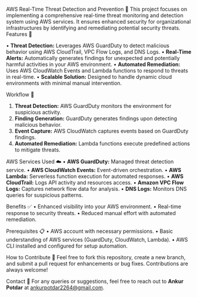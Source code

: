 AWS Real-Time Threat Detection and Prevention 🚀
This project focuses on implementing a comprehensive real-time threat monitoring and detection system using AWS services. It ensures enhanced security for organizational infrastructures by identifying and remediating potential security threats.
Features 🌟

• **Threat Detection:** Leverages AWS GuardDuty to detect malicious behavior using AWS CloudTrail, VPC Flow Logs, and DNS Logs.
• **Real-Time Alerts:** Automatically generates findings for unexpected and potentially harmful activities in your AWS environment.
• **Automated Remediation:** Uses AWS CloudWatch Events and Lambda functions to respond to threats in real-time.
• **Scalable Solution:** Designed to handle dynamic cloud environments with minimal manual intervention.

Workflow 🔄

1. **Threat Detection:** AWS GuardDuty monitors the environment for suspicious activity.
2. **Finding Generation:** GuardDuty generates findings upon detecting malicious behavior.
3. **Event Capture:** AWS CloudWatch captures events based on GuardDuty findings.
4. **Automated Remediation:** Lambda functions execute predefined actions to mitigate threats.

AWS Services Used ☁️
• **AWS GuardDuty:** Managed threat detection service.
• **AWS CloudWatch Events:** Event-driven orchestration.
• **AWS Lambda:** Serverless function execution for automated responses.
• **AWS CloudTrail:** Logs API activity and resources access.
• **Amazon VPC Flow Logs:** Captures network flow data for analysis.
• **DNS Logs:** Monitors DNS queries for suspicious patterns.

Benefits ✅
• Enhanced visibility into your AWS environment.
• Real-time response to security threats.
• Reduced manual effort with automated remediation.

Prerequisites 📋
• AWS account with necessary permissions.
• Basic understanding of AWS services (GuardDuty, CloudWatch, Lambda).
• AWS CLI installed and configured for setup automation.

How to Contribute 🤝
Feel free to fork this repository, create a new branch, and submit a pull request for enhancements or bug fixes. Contributions are always welcome!

Contact 📧
For any queries or suggestions, feel free to reach out to **Ankur Potdar** at ankurpotdar2264@gmail.com.
